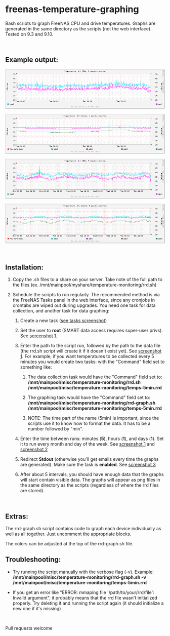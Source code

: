 freenas-temperature-graphing
============================

Bash scripts to graph FreeNAS CPU and drive temperatures. Graphs are generated
in the same directory as the scripts (not the web interface). Tested on 9.3 and
9.10.

 

Example output:
---------------

![CPU temperatures per minute](examples/temps-1min-cpus.png)

![Drive temperatures per minute](examples/temps-1min-drives.png)

![CPU temperatures per 5 minutes](examples/temps-5min-cpus.png)

![Drive temperatures per 5 minutes](examples/temps-5min-drives.png)

 

Installation:
-------------

1.  Copy the .sh files to a share on your server. Take note of the full path to
    the files (ex. /mnt/mainpool/myshare/temperature-monitoring/rrd.sh)

2.  Schedule the scripts to run regularly. The recommended method is via the
    FreeNAS Tasks panel in the web interface, since any cronjobs in crontabs are
    wiped out during upgrades. You need one task for data collection, and
    another task for data graphing:

    1.  Create a new task ([see tasks screenshot](examples/tasks.png))

    2.  Set the user to **root** (SMART data access requires super-user privs).
        See [screenshot 1](examples/task1.png).

    3.  Enter the path to the script run, followed by the path to the data file
        (the rrd.sh script will create it if it doesn't exist yet). See
        [screenshot 1](examples/task1.png). For example, if you want
        temperatures to be collected every 5 minutes you would create two tasks:
        with the "Command" field set to something like:

        1.  The data collection task would have the "Command" field set to:
            **/mnt/mainpool/misc/temperature-monitoring/rrd.sh
            /mnt/mainpool/misc/temperature-monitoring/temps-5min.rrd**

        2.  The graphing task would have the "Command" field set to:
            **/mnt/mainpool/misc/temperature-monitoring/rrd-graph.sh
            /mnt/mainpool/misc/temperature-monitoring/temps-5min.rrd**

        3.  NOTE: The time part of the name (5min) is important, since the
            scripts use it to know how to format the data. It has to be a number
            followed by "min".

    4.  Enter the time between runs: minutes (**5**), hours (**1**), and days
        (**1**). Set it to run every month and day of the week. See [screenshot
        1](examples/task1.png) and [screenshot 2](examples/task2.png)

    5.  Redirect **Stdout** (otherwise you'll get emails every time the graphs
        are generated). Make sure the task is **enabled**. See [screenshot
        3](examples/task3.png)

    6.  After about 5 intervals, you should have enough data that the graphs
        will start contain visible data. The graphs will appear as png files in
        the same directory as the scripts (regardless of where the rrd files are
        stored).

 

Extras:
-------

The rrd-graph.sh script contains code to graph each device individually as well
as all together. Just uncomment the appropriate blocks.

The colors can be adjusted at the top of the rrd-graph.sh file.

Troubleshooting:
----------------

- Try running the script manually with the verbose flag (-v). Example: **/mnt/mainpool/misc/temperature-monitoring/rrd-graph.sh -v /mnt/mainpool/misc/temperature-monitoring/temps-5min.rrd**

- If you get an error like "ERROR: mmaping file '/path/to/your/rrd/file': Invalid argument", it probably means that the rrd file wasn't initialized properly. Try deleting it and running the script again (it should initialize a new one if it's missing)

 

Pull requests welcome
